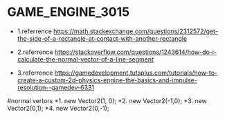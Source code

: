 # GAME_ENGINE_3015
* 1.referrence
https://math.stackexchange.com/questions/2312572/get-the-side-of-a-rectangle-at-contact-with-another-rectangle

* 2.referrence
https://stackoverflow.com/questions/1243614/how-do-i-calculate-the-normal-vector-of-a-line-segment

* 3.referrence
https://gamedevelopment.tutsplus.com/tutorials/how-to-create-a-custom-2d-physics-engine-the-basics-and-impulse-resolution--gamedev-6331

#normal vertors
*1. new Vector2(1, 0);
*2. new Vector2(-1,0);
*3. new Vector2(0,1);
*4. new Vector2(0,-1);
